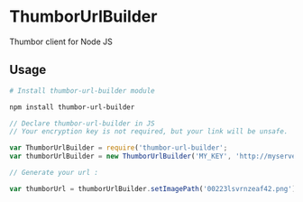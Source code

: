 # ThumborUrlBuilder

Thumbor client for Node JS

## Usage

```sh
# Install thumbor-url-builder module

npm install thumbor-url-builder
```

```javascript
// Declare thumbor-url-builder in JS
// Your encryption key is not required, but your link will be unsafe.

var ThumborUrlBuilder = require('thumbor-url-builder';
var thumborUrlBuilder = new ThumborUrlBuilder('MY_KEY', 'http://myserver.thumbor.com');

// Generate your url :

var thumborUrl = thumborUrlBuilder.setImagePath('00223lsvrnzeaf42.png').resize(50,50).buildUrl();
```
